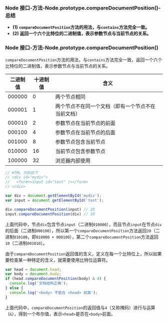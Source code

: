 ### Node 接口-方法-Node.prototype.compareDocumentPosition()-总结

- **(1) `compareDocumentPosition`方法的用法，与`contains`方法完全一致。**
- **(2) 返回一个六个比特位的二进制值，表示参数节点与当前节点的关系。**

### Node 接口-方法-Node.prototype.compareDocumentPosition()

`compareDocumentPosition`方法的用法，与`contains`方法完全一致，返回一个六个比特位的二进制值，表示参数节点与当前节点的关系。

| 二进制值   | 十进制值 | 含义                        |
| ------ | ---- | ------------------------- |
| 000000 | 0    | 两个节点相同                    |
| 000001 | 1    | 两个节点不在同一个文档（即有一个节点不在当前文档） |
| 000010 | 2    | 参数节点在当前节点的前面              |
| 000100 | 4    | 参数节点在当前节点的后面              |
| 001000 | 8    | 参数节点包含当前节点                |
| 010000 | 16   | 当前节点包含参数节点                |
| 100000 | 32   | 浏览器内部使用                   |

```javascript
// HTML 代码如下
// <div id="mydiv">
//   <form><input id="test" /></form>
// </div>

var div = document.getElementById('mydiv');
var input = document.getElementById('test');

div.compareDocumentPosition(input) // 20
input.compareDocumentPosition(div) // 10
```

上面代码中，节点`div`包含节点`input`（二进制`010000`），而且节点`input`在节点`div`的后面（二进制`000100`），所以第一个`compareDocumentPosition`方法返回`20`（二进制`010100`，即`010000 + 000100`），第二个`compareDocumentPosition`方法返回`10`（二进制`001010`）。

由于`compareDocumentPosition`返回值的含义，定义在每一个比特位上，所以如果要检查某一种特定的含义，就需要使用比特位运算符。

```javascript
var head = document.head;
var body = document.body;
if (head.compareDocumentPosition(body) & 4) {
  console.log('文档结构正确');
} else {
  console.log('<body> 不能在 <head> 前面');
}
```

上面代码中，`compareDocumentPosition`的返回值与`4`（又称掩码）进行与运算（`&`），得到一个布尔值，表示`<head>`是否在`<body>`前面。
